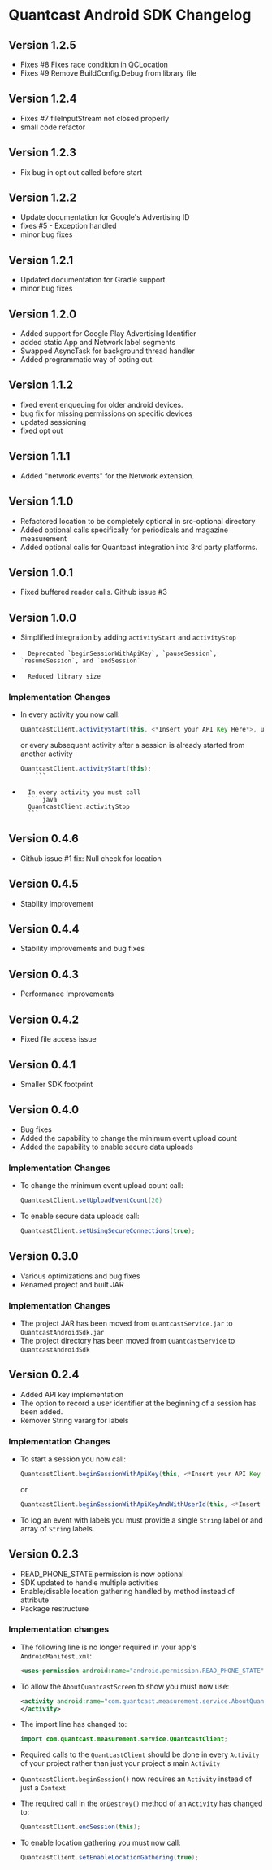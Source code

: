 # Quantcast Android SDK Changelog #

## Version 1.2.5 ##
- Fixes #8 Fixes race condition in QCLocation
- Fixes #9 Remove BuildConfig.Debug from library file

## Version 1.2.4 ##
- Fixes #7 fileInputStream not closed properly
- small code refactor

## Version 1.2.3 ##
- Fix bug in opt out called before start

## Version 1.2.2 ##
- Update documentation for Google's Advertising ID
- fixes #5 - Exception handled
- minor bug fixes 

## Version 1.2.1 ##
- Updated documentation for Gradle support
- minor bug fixes

## Version 1.2.0 ##
- Added support for Google Play Advertising Identifier
- added static App and Network label segments
- Swapped AsyncTask for background thread handler
- Added programmatic way of opting out.

## Version 1.1.2 ##
-  fixed event enqueuing for older android devices.
-  bug fix for missing permissions on specific devices
-  updated sessioning
-  fixed opt out

## Version 1.1.1 ##
-  Added "network events" for the Network extension.

## Version 1.1.0 ##
-  Refactored location to be completely optional in src-optional directory
-  Added optional calls specifically for periodicals and magazine measurement
-  Added optional calls for Quantcast integration into 3rd party platforms.

## Version 1.0.1 ##
-  Fixed buffered reader calls.  Github issue #3

## Version 1.0.0 ##

- 	Simplified integration by adding `activityStart` and `activityStop`
-       Deprecated `beginSessionWithApiKey`, `pauseSession`, `resumeSession`, and `endSession`
-       Reduced library size


### Implementation Changes ###

- 	In every activity you now call:

	``` java
	QuantcastClient.activityStart(this, <*Insert your API Key Here*>, userIdOrNull, labelsOrNull);
	```
	
	or every subsequent activity after a session is already started from another activity
	
	``` java
	QuantcastClient.activityStart(this);
        ```

-       In every activity you must call
        ``` java
        QuantcastClient.activityStop
        ```

## Version 0.4.6 ##

- Github issue #1 fix: Null check for location

## Version 0.4.5 ##

- Stability improvement

## Version 0.4.4 ##

- Stability improvements and bug fixes

## Version 0.4.3 ##

- Performance Improvements

## Version 0.4.2 ##

-	Fixed file access issue

## Version 0.4.1 ##

-	Smaller SDK footprint

## Version 0.4.0 ##

-	Bug fixes
-	Added the capability to change the minimum event upload count
-	Added the capability to enable secure data uploads

### Implementation Changes ###

-	To change the minimum event upload count call:

	```java
	QuantcastClient.setUploadEventCount(20)
	```

-	To enable secure data uploads call:

	```java
	QuantcastClient.setUsingSecureConnections(true);
	```
## Version 0.3.0 ##

-	Various optimizations and bug fixes
-	Renamed project and built JAR

### Implementation Changes ###

-	The project JAR has been moved from `QuantcastService.jar` to `QuantcastAndroidSdk.jar`
-	The project directory has been moved from `QuantcastService` to `QuantcastAndroidSdk`

## Version 0.2.4 ##

- 	Added API key implementation
- 	The option to record a user identifier at the beginning of a session has been added.
- 	Remover String vararg for labels

### Implementation Changes ###

- 	To start a session you now call:

	``` java
	QuantcastClient.beginSessionWithApiKey(this, <*Insert your API Key Here*>);
	```
	
	or
	
	``` java
	QuantcastClient.beginSessionWithApiKeyAndWithUserId(this, <*Insert your API Key Here*>, userId);
	```
	
-	To log an event with labels you must provide a single `String` label or and array of `String` labels.

## Version 0.2.3 ##

-	READ_PHONE_STATE permission is now optional
-	SDK updated to handle multiple activities
-	Enable/disable location gathering handled by method instead of attribute
-	Package restructure

### Implementation changes ###

-	The following line is no longer required in your app's `AndroidManifest.xml`:
	
	``` xml
	<uses-permission android:name="android.permission.READ_PHONE_STATE" />
	```
	
-	To allow the `AboutQuantcastScreen` to show you must now use:
	
	``` xml
	<activity android:name="com.quantcast.measurement.service.AboutQuantcastScreen" >
	</activity>
	```
	
-	The import line has changed to:

	``` java
	import com.quantcast.measurement.service.QuantcastClient;
	```
	
-	Required calls to the `QuantcastClient` should be done in every `Activity` of your project rather than just your project's main `Activity`
-	`QuantcastClient.beginSession()` now requires an `Activity` instead of just a `Context`
-	The required call in the `onDestroy()` method of an `Activity` has changed to:
	
	``` java
	QuantcastClient.endSession(this);
	```
	
-	To enable location gathering you must now call:
	
	``` java
	QuantcastClient.setEnableLocationGathering(true);
	```
	


